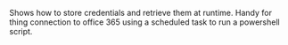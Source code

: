 Shows how to store credentials and retrieve them at runtime.  Handy for thing connection to office 365 using a scheduled task to run a powershell script.
